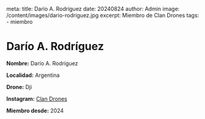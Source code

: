 meta:
  title: Darío A. Rodríguez
  date: 20240824
  author: Admin
  image: /content/images/dario-rodriguez.jpg
  excerpt: Miembro de Clan Drones
  tags:
    - miembro

# Darío A. Rodríguez
**Nombre:** Darío A. Rodríguez

**Localidad:** Argentina

**Drone:** Dji 

**Instagram:** [Clan Drones](https://instagram.com/elclandrones)

**Miembro desde:** 2024
